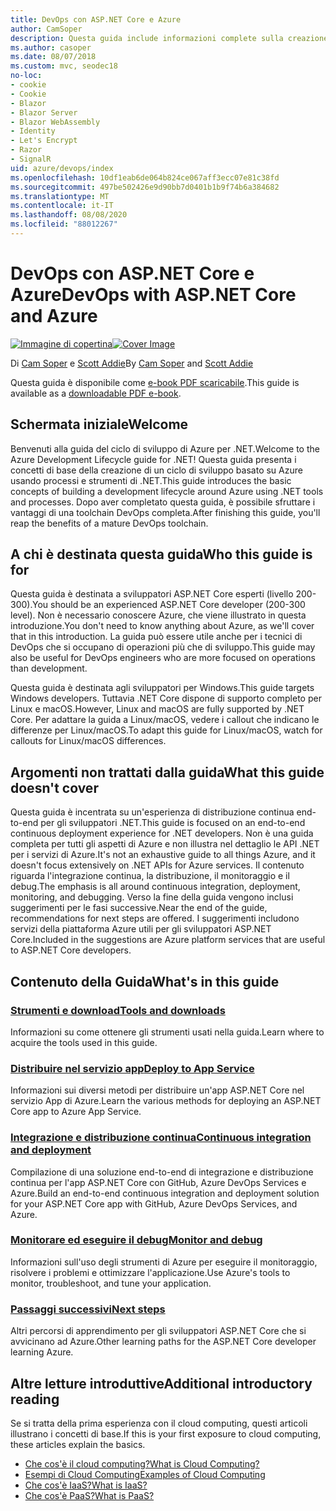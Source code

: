 ```yaml
---
title: DevOps con ASP.NET Core e Azure
author: CamSoper
description: Questa guida include informazioni complete sulla creazione di una pipeline DevOps per un'app ASP.NET Core ospitata in Azure.
ms.author: casoper
ms.date: 08/07/2018
ms.custom: mvc, seodec18
no-loc:
- cookie
- Cookie
- Blazor
- Blazor Server
- Blazor WebAssembly
- Identity
- Let's Encrypt
- Razor
- SignalR
uid: azure/devops/index
ms.openlocfilehash: 10df1eab6de064b824ce067aff3ecc07e81c38fd
ms.sourcegitcommit: 497be502426e9d90bb7d0401b1b9f74b6a384682
ms.translationtype: MT
ms.contentlocale: it-IT
ms.lasthandoff: 08/08/2020
ms.locfileid: "88012267"
---
```

# <a name="devops-with-aspnet-core-and-azure"></a><span data-ttu-id="38716-103">DevOps con ASP.NET Core e Azure</span><span class="sxs-lookup"><span data-stu-id="38716-103">DevOps with ASP.NET Core and Azure</span></span>

<span data-ttu-id="38716-104">[![Immagine di copertina](./media/cover-large.png)](https://aka.ms/devopsbook)</span><span class="sxs-lookup"><span data-stu-id="38716-104">[![Cover Image](./media/cover-large.png)](https://aka.ms/devopsbook)</span></span>

<span data-ttu-id="38716-105">Di [Cam Soper](https://twitter.com/camsoper) e [Scott Addie](https://twitter.com/scottaddie)</span><span class="sxs-lookup"><span data-stu-id="38716-105">By [Cam Soper](https://twitter.com/camsoper) and [Scott Addie](https://twitter.com/scottaddie)</span></span>

<span data-ttu-id="38716-106">Questa guida è disponibile come [e-book PDF scaricabile](https://aka.ms/devopsbook).</span><span class="sxs-lookup"><span data-stu-id="38716-106">This guide is available as a [downloadable PDF e-book](https://aka.ms/devopsbook).</span></span>

## <a name="welcome"></a><span data-ttu-id="38716-107">Schermata iniziale</span><span class="sxs-lookup"><span data-stu-id="38716-107">Welcome</span></span> 

<span data-ttu-id="38716-108">Benvenuti alla guida del ciclo di sviluppo di Azure per .NET.</span><span class="sxs-lookup"><span data-stu-id="38716-108">Welcome to the Azure Development Lifecycle guide for .NET!</span></span> <span data-ttu-id="38716-109">Questa guida presenta i concetti di base della creazione di un ciclo di sviluppo basato su Azure usando processi e strumenti di .NET.</span><span class="sxs-lookup"><span data-stu-id="38716-109">This guide introduces the basic concepts of building a development lifecycle around Azure using .NET tools and processes.</span></span> <span data-ttu-id="38716-110">Dopo aver completato questa guida, è possibile sfruttare i vantaggi di una toolchain DevOps completa.</span><span class="sxs-lookup"><span data-stu-id="38716-110">After finishing this guide, you'll reap the benefits of a mature DevOps toolchain.</span></span>

## <a name="who-this-guide-is-for"></a><span data-ttu-id="38716-111">A chi è destinata questa guida</span><span class="sxs-lookup"><span data-stu-id="38716-111">Who this guide is for</span></span>

<span data-ttu-id="38716-112">Questa guida è destinata a sviluppatori ASP.NET Core esperti (livello 200-300).</span><span class="sxs-lookup"><span data-stu-id="38716-112">You should be an experienced ASP.NET Core developer (200-300 level).</span></span> <span data-ttu-id="38716-113">Non è necessario conoscere Azure, che viene illustrato in questa introduzione.</span><span class="sxs-lookup"><span data-stu-id="38716-113">You don't need to know anything about Azure, as we'll cover that in this introduction.</span></span> <span data-ttu-id="38716-114">La guida può essere utile anche per i tecnici di DevOps che si occupano di operazioni più che di sviluppo.</span><span class="sxs-lookup"><span data-stu-id="38716-114">This guide may also be useful for DevOps engineers who are more focused on operations than development.</span></span>

<span data-ttu-id="38716-115">Questa guida è destinata agli sviluppatori per Windows.</span><span class="sxs-lookup"><span data-stu-id="38716-115">This guide targets Windows developers.</span></span> <span data-ttu-id="38716-116">Tuttavia .NET Core dispone di supporto completo per Linux e macOS.</span><span class="sxs-lookup"><span data-stu-id="38716-116">However, Linux and macOS are fully supported by .NET Core.</span></span> <span data-ttu-id="38716-117">Per adattare la guida a Linux/macOS, vedere i callout che indicano le differenze per Linux/macOS.</span><span class="sxs-lookup"><span data-stu-id="38716-117">To adapt this guide for Linux/macOS, watch for callouts for Linux/macOS differences.</span></span>

## <a name="what-this-guide-doesnt-cover"></a><span data-ttu-id="38716-118">Argomenti non trattati dalla guida</span><span class="sxs-lookup"><span data-stu-id="38716-118">What this guide doesn't cover</span></span>

<span data-ttu-id="38716-119">Questa guida è incentrata su un'esperienza di distribuzione continua end-to-end per gli sviluppatori .NET.</span><span class="sxs-lookup"><span data-stu-id="38716-119">This guide is focused on an end-to-end continuous deployment experience for .NET developers.</span></span> <span data-ttu-id="38716-120">Non è una guida completa per tutti gli aspetti di Azure e non illustra nel dettaglio le API .NET per i servizi di Azure.</span><span class="sxs-lookup"><span data-stu-id="38716-120">It's not an exhaustive guide to all things Azure, and it doesn't focus extensively on .NET APIs for Azure services.</span></span> <span data-ttu-id="38716-121">Il contenuto riguarda l'integrazione continua, la distribuzione, il monitoraggio e il debug.</span><span class="sxs-lookup"><span data-stu-id="38716-121">The emphasis is all around continuous integration, deployment, monitoring, and debugging.</span></span> <span data-ttu-id="38716-122">Verso la fine della guida vengono inclusi suggerimenti per le fasi successive.</span><span class="sxs-lookup"><span data-stu-id="38716-122">Near the end of the guide, recommendations for next steps are offered.</span></span> <span data-ttu-id="38716-123">I suggerimenti includono servizi della piattaforma Azure utili per gli sviluppatori ASP.NET Core.</span><span class="sxs-lookup"><span data-stu-id="38716-123">Included in the suggestions are Azure platform services that are useful to ASP.NET Core developers.</span></span>

## <a name="whats-in-this-guide"></a><span data-ttu-id="38716-124">Contenuto della Guida</span><span class="sxs-lookup"><span data-stu-id="38716-124">What's in this guide</span></span>

### <a name="tools-and-downloads"></a>[<span data-ttu-id="38716-125">Strumenti e download</span><span class="sxs-lookup"><span data-stu-id="38716-125">Tools and downloads</span></span>](xref:azure/devops/tools-and-downloads)

<span data-ttu-id="38716-126">Informazioni su come ottenere gli strumenti usati nella guida.</span><span class="sxs-lookup"><span data-stu-id="38716-126">Learn where to acquire the tools used in this guide.</span></span>

### <a name="deploy-to-app-service"></a>[<span data-ttu-id="38716-127">Distribuire nel servizio app</span><span class="sxs-lookup"><span data-stu-id="38716-127">Deploy to App Service</span></span>](xref:azure/devops/deploy-to-app-service)

<span data-ttu-id="38716-128">Informazioni sui diversi metodi per distribuire un'app ASP.NET Core nel servizio App di Azure.</span><span class="sxs-lookup"><span data-stu-id="38716-128">Learn the various methods for deploying an ASP.NET Core app to Azure App Service.</span></span>

### <a name="continuous-integration-and-deployment"></a>[<span data-ttu-id="38716-129">Integrazione e distribuzione continua</span><span class="sxs-lookup"><span data-stu-id="38716-129">Continuous integration and deployment</span></span>](xref:azure/devops/cicd)

<span data-ttu-id="38716-130">Compilazione di una soluzione end-to-end di integrazione e distribuzione continua per l'app ASP.NET Core con GitHub, Azure DevOps Services e Azure.</span><span class="sxs-lookup"><span data-stu-id="38716-130">Build an end-to-end continuous integration and deployment solution for your ASP.NET Core app with GitHub, Azure DevOps Services, and Azure.</span></span>

### <a name="monitor-and-debug"></a>[<span data-ttu-id="38716-131">Monitorare ed eseguire il debug</span><span class="sxs-lookup"><span data-stu-id="38716-131">Monitor and debug</span></span>](xref:azure/devops/monitor)

<span data-ttu-id="38716-132">Informazioni sull'uso degli strumenti di Azure per eseguire il monitoraggio, risolvere i problemi e ottimizzare l'applicazione.</span><span class="sxs-lookup"><span data-stu-id="38716-132">Use Azure's tools to monitor, troubleshoot, and tune your application.</span></span>

### <a name="next-steps"></a>[<span data-ttu-id="38716-133">Passaggi successivi</span><span class="sxs-lookup"><span data-stu-id="38716-133">Next steps</span></span>](xref:azure/devops/next-steps)

<span data-ttu-id="38716-134">Altri percorsi di apprendimento per gli sviluppatori ASP.NET Core che si avvicinano ad Azure.</span><span class="sxs-lookup"><span data-stu-id="38716-134">Other learning paths for the ASP.NET Core developer learning Azure.</span></span>

## <a name="additional-introductory-reading"></a><span data-ttu-id="38716-135">Altre letture introduttive</span><span class="sxs-lookup"><span data-stu-id="38716-135">Additional introductory reading</span></span>

<span data-ttu-id="38716-136">Se si tratta della prima esperienza con il cloud computing, questi articoli illustrano i concetti di base.</span><span class="sxs-lookup"><span data-stu-id="38716-136">If this is your first exposure to cloud computing, these articles explain the basics.</span></span>

* [<span data-ttu-id="38716-137">Che cos'è il cloud computing?</span><span class="sxs-lookup"><span data-stu-id="38716-137">What is Cloud Computing?</span></span>](https://azure.microsoft.com/overview/what-is-cloud-computing/)
* [<span data-ttu-id="38716-138">Esempi di Cloud Computing</span><span class="sxs-lookup"><span data-stu-id="38716-138">Examples of Cloud Computing</span></span>](https://azure.microsoft.com/overview/examples-of-cloud-computing/)
* [<span data-ttu-id="38716-139">Che cos'è IaaS?</span><span class="sxs-lookup"><span data-stu-id="38716-139">What is IaaS?</span></span>](https://azure.microsoft.com/overview/what-is-iaas/)
* [<span data-ttu-id="38716-140">Che cos'è PaaS?</span><span class="sxs-lookup"><span data-stu-id="38716-140">What is PaaS?</span></span>](https://azure.microsoft.com/overview/what-is-paas/)
